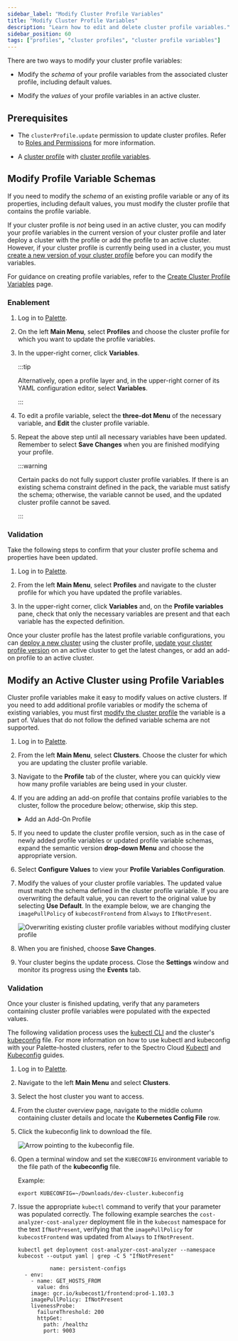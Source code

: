 ```yaml
---
sidebar_label: "Modify Cluster Profile Variables"
title: "Modify Cluster Profile Variables"
description: "Learn how to edit and delete cluster profile variables."
sidebar_position: 60
tags: ["profiles", "cluster profiles", "cluster profile variables"]
---
```


There are two ways to modify your cluster profile variables:

- Modify the _schema_ of your profile variables from the associated cluster profile, including default values.
  
- Modify the _values_ of your profile variables in an active cluster.

## Prerequisites

- The `clusterProfile.update` permission to update cluster profiles. Refer to
  [Roles and Permissions](../../../../user-management/palette-rbac/project-scope-roles-permissions.md#cluster-profile) for
  more information.

- A [cluster profile](../../../cluster-profiles/cluster-profiles.md) with [cluster profile variables](./create-cluster-profile-variables.md).

## Modify Profile Variable Schemas

If you need to modify the _schema_ of an existing profile variable or any of its properties, including default values, you must modify the cluster profile that contains the profile variable.

If your cluster profile is _not_ being used in an active cluster, you can modify your profile variables in the current version of your cluster profile and later deploy a cluster with the profile or add the profile to an active cluster. However, if your cluster profile is currently being used in a cluster, you must [create a new version of your cluster profile](../../../cluster-profiles/modify-cluster-profiles/version-cluster-profile.md) before you can modify the variables.

For guidance on creating profile variables, refer to the [Create Cluster Profile Variables](./create-cluster-profile-variables.md) page.

### Enablement

1. Log in to [Palette](https://console.spectrocloud.com).

2. On the left **Main Menu**, select **Profiles** and choose the cluster profile for which you want to update the profile variables.
   
3. In the upper-right corner, click **Variables**.

   :::tip

   Alternatively, open a profile layer and, in the upper-right corner of its YAML configuration editor, select
   **Variables**.

   :::

4. To edit a profile variable, select the **three-dot Menu** of the necessary variable, and **Edit** the
   cluster profile variable.
   
5. Repeat the above step until all necessary variables have been updated. Remember to select **Save Changes** when you are finished modifying your profile. 

   :::warning

   Certain packs do not fully support cluster profile variables. If there is an existing schema constraint defined in the pack, the variable must satisfy the schema; otherwise, the variable cannot be used, and the updated cluster profile cannot be saved.
    
   :::

### Validation

Take the following steps to confirm that your cluster profile schema and properties have been updated. 

1. Log in to [Palette](https://console.spectrocloud.com).

2. From the left **Main Menu**, select **Profiles** and navigate to the cluster profile for which you have updated the
   profile variables.

3. In the upper-right corner, click **Variables** and, on the **Profile variables** pane, check that only the necessary
   variables are present and that each variable has the expected definition.

Once your cluster profile has the latest profile variable configurations, you can [deploy a new cluster](./create-cluster-profile-variables.md#deploy-a-cluster-with-cluster-profile-variables) using the cluster profile, [update your cluster profile version](../../../../clusters/cluster-management/cluster-updates.md) on an active cluster to get the latest changes, or add an add-on profile to an active cluster.

## Modify an Active Cluster using Profile Variables

Cluster profile variables make it easy to modify values on active clusters. If you need to add additional profile variables or modify the schema of existing variables, you must first [modify the cluster profile](#modify-profile-variable-schemas) the variable is a part of. Values that do not follow the defined variable schema are not supported.

1. Log in to [Palette](https://console.spectrocloud.com).
      
2. From the left **Main Menu**, select **Clusters**. Choose the cluster for which you are updating the cluster profile variable.
   
3. Navigate to the **Profile** tab of the cluster, where you can quickly view how many profile variables are being used in your cluster.

4. If you are adding an add-on profile that contains profile variables to the cluster, follow the procedure below; otherwise, skip this step.

   <details>
      <summary>Add an Add-On Profile</summary>
 
      1. Select the **Add add-on profile** icon. Choose the profile to add, and **Confirm** your changes.

      2. Select **Review & Save**. The **Changes Summary** dialog appears. Select **Review changes in Editor**.
   
      3. Use the **Profile variable changes** tab to view the profiles that were changed. Expand each profile to compare the **Running configuration** and **New configuration**, making any necessary changes to your cluster profile variables. Each profile must be **Reviewed**, indicated by a green check mark, before you can apply your changes.  
   
      4. When you are finished, select **Apply Changes**. 
   
      5. If you need to update any cluster profile variables in preexisting layers, proceed with the following steps; otherwise, you can navigate to the cluster **Events** tab to monitor your cluster's progress and [validate](#validation-1) your changes.
    
   </details>

5. If you need to update the cluster profile version, such as in the case of newly added profile variables or updated profile variable schemas, expand the semantic version **drop-down Menu** and choose the appropriate version. 

6. Select **Configure Values** to view your **Profile Variables Configuration**. 

7. Modify the values of your cluster profile variables. The updated value must match the schema defined in the cluster profile variable. If you are overwriting the default value, you can revert to the original value by selecting **Use Default**. In the example below, we are changing the `imagePullPolicy` of `kubecostFrontend` from `Always` to `IfNotPresent`.

   ![Overwriting existing cluster profile variables without modifying cluster profile](/profiles_cluster-profiles_create-cluster-profiles_define-profile-variables_modify-cluster-profile-variable-override.webp)

8. When you are finished, choose **Save Changes**.
   
9. Your cluster begins the update process. Close the **Settings** window and monitor its progress using the **Events** tab.

### Validation

Once your cluster is finished updating, verify that any parameters containing cluster profile variables were populated with the expected values.

The following validation process uses the [kubectl CLI](https://kubernetes.io/docs/reference/kubectl/) and the cluster's [kubeconfig](https://kubernetes.io/docs/concepts/configuration/organize-cluster-access-kubeconfig/) file. For more information on how to use kubectl and kubeconfig with your Palette-hosted clusters, refer to the Spectro Cloud [Kubectl](../../../../clusters/cluster-management/palette-webctl.md) and [Kubeconfig](../../../../clusters/cluster-management/kubeconfig.md) guides.

1. Log in to [Palette](https://spectrocloud.com).

2. Navigate to the left **Main Menu** and select **Clusters**.

3. Select the host cluster you want to access.

4. From the cluster overview page, navigate to the middle column containing cluster details and locate the **Kubernetes
   Config File** row.

5. Click the kubeconfig link to download the file.

    ![Arrow pointing to the kubeconfig file.](/clusters_cluster-management_palette-webctl_cluster-details-overview.webp)

6. Open a terminal window and set the `KUBECONFIG` environment variable to the file path of the **kubeconfig** file.

   Example:

    ```shell
    export KUBECONFIG=~/Downloads/dev-cluster.kubeconfig
    ```

7. Issue the appropriate `kubectl` command to verify that your parameter was populated correctly. The following example searches the `cost-analyzer-cost-analyzer` deployment file in the `kubecost` namespace for the text `IfNotPresent`, verifying that the `imagePullPolicy` for `kubecostFrontend` was updated from `Always` to `IfNotPresent`.

    ```shell
    kubectl get deployment cost-analyzer-cost-analyzer --namespace kubecost --output yaml | grep -C 5 "IfNotPresent"
    ```

    ```shell hideClipboard {6}
              name: persistent-configs
      - env:
        - name: GET_HOSTS_FROM
          value: dns
        image: gcr.io/kubecost1/frontend:prod-1.103.3
        imagePullPolicy: IfNotPresent
        livenessProbe:
          failureThreshold: 200
          httpGet:
            path: /healthz
            port: 9003
    ```